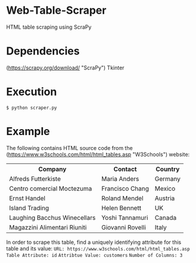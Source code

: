 # Web-Table-Scraper
HTML table scraping using ScraPy

# Dependencies
(https://scrapy.org/download/ "ScraPy")
Tkinter

# Execution
`$ python scraper.py`

# Example
The following contains HTML source code from the (https://www.w3schools.com/html/html_tables.asp "W3Schools") website:
<table id="customers">
  <tr>
    <th>Company</th>
    <th>Contact</th>
    <th>Country</th>
  </tr>
  <tr>
    <td>Alfreds Futterkiste</td>
    <td>Maria Anders</td>
    <td>Germany</td>
  </tr>
  <tr>
    <td>Centro comercial Moctezuma</td>
    <td>Francisco Chang</td>
    <td>Mexico</td>
  </tr>
  <tr>
    <td>Ernst Handel</td>
    <td>Roland Mendel</td>
    <td>Austria</td>
  </tr>
  <tr>
    <td>Island Trading</td>
    <td>Helen Bennett</td>
    <td>UK</td>
  </tr>
  <tr>
    <td>Laughing Bacchus Winecellars</td>
    <td>Yoshi Tannamuri</td>
    <td>Canada</td>
  </tr>
  <tr>
    <td>Magazzini Alimentari Riuniti</td>
    <td>Giovanni Rovelli</td>
    <td>Italy</td>
  </tr>
</table>

In order to scrape this table, find a uniquely identifying attribute for this table and its value:
`URL: https://www.w3schools.com/html/html_tables.asp`
`Table Attribute: id`
`Attribtue Value: customers`
`Number of Columns: 3`
